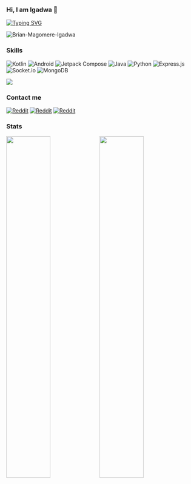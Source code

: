 
### Hi, I am Igadwa 👋
[![Typing SVG](https://readme-typing-svg.demolab.com?font=Fira+Code&pause=1000&color=FFFFFF&random=false&width=435&lines=I+am+a+software+engineer.;I+fix+bugs+for+a+living.;...+and+print+logs;...from+time+to+time)](https://git.io/typing-svg)

<p align="left"> <img
    src="https://komarev.com/ghpvc/?username=Brian-Magomere-Igadwa&label=Profile%20views&color=0e75b6&style=flat"
    alt="Brian-Magomere-Igadwa" /> </p>

### Skills
![Kotlin](https://img.shields.io/badge/Kotlin-a503fc?logo=kotlin&logoColor=white&style=for-the-badge)
![Android](https://img.shields.io/badge/Android-50f270?logo=android&logoColor=black&style=for-the-badge)
![Jetpack Compose](https://img.shields.io/static/v1?style=for-the-badge&message=Jetpack+Compose&color=4285F4&logo=Jetpack+Compose&logoColor=FFFFFF&label=)
![Java](https://img.shields.io/static/v1?style=for-the-badge&message=Java&color=bd9117&logo=openjdk&logoColor=FFFFFF&label=)
![Python](https://img.shields.io/badge/python-3670A0?style=for-the-badge&logo=python&logoColor=ffdd54)
![Express.js](https://img.shields.io/badge/express.js-%23404d59.svg?style=for-the-badge&logo=express&logoColor=%2361DAFB)
![Socket.io](https://img.shields.io/badge/Socket.io-black?style=for-the-badge&logo=socket.io&badgeColor=010101)
![MongoDB](https://img.shields.io/badge/MongoDB-%234ea94b.svg?style=for-the-badge&logo=mongodb&logoColor=white)

![](https://github-readme-stats.vercel.app/api/top-langs/?username=Brian-Magomere-Igadwa&theme=dark&hide_border=false&include_all_commits=true&count_private=true&layout=compact)


### Contact me
[![Reddit](https://img.shields.io/badge/LinkedIn-7289DA?style=for-the-badge&logo=linkedin&logoColor=white)](https://www.linkedin.com/in/igadwabrian)
[![Reddit](https://img.shields.io/badge/Twitter-7289DA?style=for-the-badge&logo=twitter&logoColor=white)](https://www.twitter.com/m_igadwa)
[![Reddit](https://img.shields.io/badge/Portfolio-7289DA?style=for-the-badge&logo=porfolio&logoColor=white)](https://brianigadwa.vercel.app)



### Stats
<div>
<img align="center" src="https://github-readme-stats.vercel.app/api?username=Brian-Magomere-Igadwa&show_icons=true&include_all_commits=true&theme=tokyonight" width="48%" />
<img align="center" src="https://github-readme-streak-stats.herokuapp.com?user=Brian-Magomere-Igadwa&theme=tokyonight" width="48%" />
</div>



<!--
**Brian-Magomere-Igadwa/Brian-Magomere-Igadwa** is a ✨ _special_ ✨ repository because its `README.md` (this file) appears on your GitHub profile.

Here are some ideas to get you started:

- 🔭 I’m currently working on ...
- 🌱 I’m currently learning ...
- 👯 I’m looking to collaborate on ...
- 🤔 I’m looking for help with ...
- 💬 Ask me about ...
- 📫 How to reach me: ...
- 😄 Pronouns: ...
- ⚡ Fun fact: ...
-->
